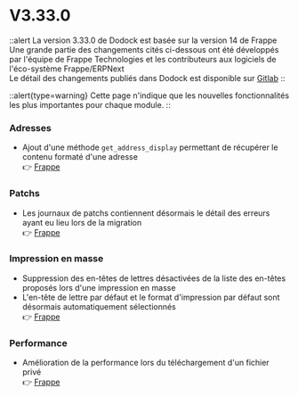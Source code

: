 # V3.33.0

::alert
La version 3.33.0 de Dodock est basée sur la version 14 de Frappe  
Une grande partie des changements cités ci-dessous ont été développés par l'équipe de Frappe Technologies et les contributeurs aux logiciels de l'éco-système Frappe/ERPNext  
Le détail des changements publiés dans Dodock est disponible sur [Gitlab](https://gitlab.com/dokos/dodock/-/releases/v3.33.0)
::

::alert{type=warning}
Cette page n'indique que les nouvelles fonctionnalités les plus importantes pour chaque module.
::


### Adresses

- Ajout d'une méthode `get_address_display` permettant de récupérer le contenu formaté d'une adresse  
:point_right: [Frappe](https://github.com/frappe/frappe/pull/20900)


### Patchs

- Les journaux de patchs contiennent désormais le détail des erreurs ayant eu lieu lors de la migration  
:point_right: [Frappe](https://github.com/frappe/frappe/pull/20931)


### Impression en masse

- Suppression des en-têtes de lettres désactivées de la liste des en-têtes proposés lors d'une impression en masse  
- L'en-tête de lettre par défaut et le format d'impression par défaut sont désormais automatiquement sélectionnés  
:point_right: [Frappe](https://github.com/frappe/frappe/pull/20853)


### Performance

- Amélioration de la performance lors du téléchargement d'un fichier privé  
:point_right: [Frappe](https://github.com/frappe/frappe/pull/20856)
